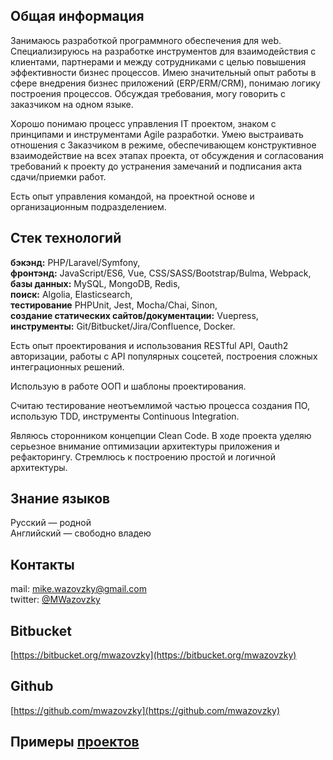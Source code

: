 ## Общая информация

Занимаюсь разработкой программного обеспечения для web.
Специализируюсь на разработке инструментов для взаимодействия с клиентами, партнерами и между сотрудниками 
с целью повышения эффективности бизнес процессов.
Имею значительный опыт работы в сфере внедрения бизнес приложений (ERP/ERM/CRM), понимаю логику построения процессов.
Обсуждая требования, могу говорить с заказчиком на одном языке.

Хорошо понимаю процесс управления IT проектом, знаком с принципами и инструментами Agile разработки.
Умею выстраивать отношения с Заказчиком в режиме, обеспечивающем конструктивное взаимодействие на всех этапах проекта, от обсуждения и согласования требований к проекту до устранения замечаний и подписания акта сдачи/приемки работ.

Есть опыт управления командой, на проектной основе и организационным подразделением.

## Cтек технологий
**бэкэнд:** PHP/Laravel/Symfony,      
**фронтэнд:** JavaScript/ES6, Vue, CSS/SASS/Bootstrap/Bulma, Webpack,   
**базы данных:** MySQL, MongoDB, Redis,       
**поиск:** Algolia, Elasticsearch,  
**тестирование** PHPUnit, Jest, Mocha/Chai, Sinon,   
**создание статических сайтов/документации:** Vuepress,   
**инструменты:** Git/Bitbucket/Jira/Confluence, Docker.

Есть опыт проектирования и использования RESTful API,
Oauth2 авторизации,
работы с API популярных соцсетей,
построения сложных интеграционных решений.

Использую в работе ООП и шаблоны проектирования.

Считаю тестирование неотъемлимой частью процесса создания ПО, использую TDD, инструменты Continuous Integration.

Являюсь сторонником концепции Clean Code. 
В ходе проекта уделяю серьезное внимание оптимизации архитектуры приложения и рефакторингу.
Стремлюсь к построению простой и логичной архитектуры.

## Знание языков
Русский — родной    
Английский — свободно владею

## Контакты
mail: mike.wazovzky@gmail.com   
twitter: [@MWazovzky](https://twitter.com/MWazovzky)

## Bitbucket
[https://bitbucket.org/mwazovzky](https://bitbucket.org/mwazovzky)

## Github
[https://github.com/mwazovzky](https://github.com/mwazovzky)

## Примеры [проектов](/projects.md)
